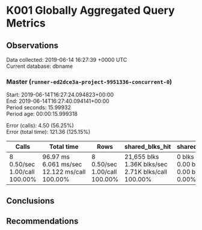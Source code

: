 # K001 Globally Aggregated Query Metrics

## Observations ##
Data collected: 2019-06-14 16:27:39 +0000 UTC  
Current database: dbname  



### Master (`runner-ed2dce3a-project-9951336-concurrent-0`) ###
Start: 2019-06-14T16:27:24.094823+00:00  
End: 2019-06-14T16:27:40.094141+00:00  
Period seconds: 15.99932  
Period age: 00:00:15.999318  

Error (calls): 4.50 (56.25%)  
Error (total time): 121.36 (125.15%)

| Calls | Total&nbsp;time | Rows | shared_blks_hit | shared_blks_read | shared_blks_dirtied | shared_blks_written | blk_read_time | blk_write_time | kcache_reads | kcache_writes | kcache_user_time_ms | kcache_system_time |
|-------|------------|------|-----------------|------------------|---------------------|---------------------|---------------|----------------|--------------|---------------|---------------------|--------------------|
|8<br/>0.50/sec<br/>1.00/call<br/>100.00% |96.97&nbsp;ms<br/>6.061&nbsp;ms/sec<br/>12.122&nbsp;ms/call<br/>100.00% |8<br/>0.50/sec<br/>1.00/call<br/>100.00% |21,655&nbsp;blks<br/>1.36K&nbsp;blks/sec<br/>2.71K&nbsp;blks/call<br/>100.00% |0&nbsp;blks<br/>0.00&nbsp;blks/sec<br/>0.00&nbsp;blks/call<br/>0.00% |0&nbsp;blks<br/>0.00&nbsp;blks/sec<br/>0.00&nbsp;blks/call<br/>0.00% |0&nbsp;blks<br/>0.00&nbsp;blks/sec<br/>0.00&nbsp;blks/call<br/>0.00% |0.00&nbsp;ms<br/>0.000&nbsp;ms/sec<br/>0.000&nbsp;ms/call<br/>0.00% |0.00&nbsp;ms<br/>0.000&nbsp;ms/sec<br/>0.000&nbsp;ms/call<br/>0.00% |0.00&nbsp;bytes<br/>0.00&nbsp;bytes/sec<br/>0.00&nbsp;bytes/call<br/>0.00% |0.00&nbsp;bytes<br/>0.00&nbsp;bytes/sec<br/>0.00&nbsp;bytes/call<br/>0.00% |0.00&nbsp;ms<br/>0.000&nbsp;ms/sec<br/>0.000&nbsp;ms/call<br/>0.00% |0.00&nbsp;ms<br/>0.000&nbsp;ms/sec<br/>0.000&nbsp;ms/call<br/>0.00%|





## Conclusions ##


## Recommendations ##

